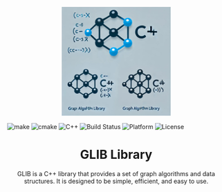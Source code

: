 <p align="center"><img src="docs/logo.jpg" style="height: 50%; width: 50%"></p>


![make](https://img.shields.io/badge/make-4.3-brightgreen.svg)
![cmake](https://img.shields.io/badge/cmake-3.22.1-brightgreen.svg)
![C++](https://img.shields.io/badge/C++-11.4.0-blue.svg)
![Build Status](https://img.shields.io/badge/build-passing-brightgreen.svg)
![Platform](https://img.shields.io/badge/platform-Linux-lightgrey.svg)
![License](https://img.shields.io/badge/license-MIT-blue.svg)

<h1 align="center">GLIB Library</h1>


<p align="center">
GLIB is a C++ library that provides a set of graph algorithms and data structures. It is designed to be simple, efficient, and easy to use.
</p>
